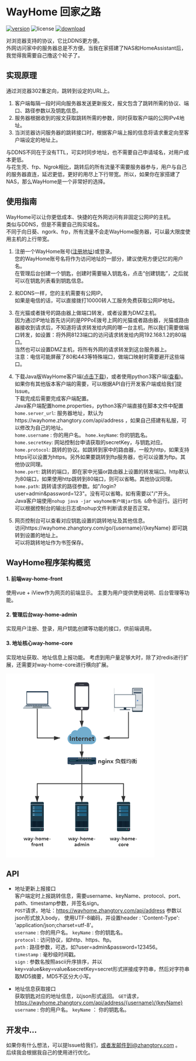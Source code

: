 # WayHome 回家之路
[![version](https://img.shields.io/badge/version-0.2.0-brightgreen)](https://wayhome.zhangtory.com/)
![license](https://img.shields.io/badge/license-MIT-blue)
[![download](https://img.shields.io/badge/download-client-red)](https://github.com/zhangtory/WayHome/releases/download/1.0/wayhome-client-1.0.zip)
  
对浏览器支持的协议，它比DDNS更方便。  
外网访问家中的服务器总是不方便。当我在家搭建了NAS和HomeAssistant后，我觉得我需要自己撸这个轮子了。

## 实现原理  
通过浏览器302重定向，跳转到设定的URL上。  

1. 客户端每隔一段时间向服务器发送更新报文，报文包含了跳转所需的协议、端口、路径参数以及钥匙信息。
2. 服务器根据收到的报文获取跳转所需的参数，同时获取客户端的公网IPv4地址。
3. 当浏览器访问服务器的跳转接口时，根据客户端上报的信息将请求重定向至客户端设定的地址上。  

与DDNS不同在于没有TTL，可实时同步地址，也不需要自己申请域名，对用户成本更低。  
与花生壳、frp、Ngrok相比，跳转后的所有流量不需要服务器参与，用户与自己的服务器直连，延迟更低，更好的用尽上下行带宽。所以，如果你在家搭建了NAS，那么WayHome是一个非常好的选择。

## 使用指南

  WayHome可以让你更低成本、快捷的在外网访问有非固定公网IP的主机。  
  类似与DDNS，但是不需要自己购买域名。  
  不同于向日葵、ngork、frp，所有流量不会走WayHome服务器，可以最大限度使用主机的上行带宽。  
  
  1. 注册一个WayHome账号([注册地址](https://wayhome.zhangtory.com/register))或登录。  
  您的WayHome账号名将作为访问地址的一部分，建议使用方便记忆的用户名。  
  在管理后台创建一个钥匙，创建时需要输入钥匙名，点击“创建钥匙”，之后就可以在钥匙列表看到钥匙信息。

  2. 和DDNS一样，您的主机需要有公网IP。  
  如果是电信的话，可以直接拨打10000转人工服务免费获取公网IP地址。  

  3. 在光猫或者拨号的路由器上做端口转发，或者设置为DMZ主机。  
  因为通过IP地址首先访问的是PPPoE拨号上网的光猫或者路由器，光猫或路由器接收到请求后，不知道将请求转发给内网的哪一台主机，所以我们需要做端口转发，如设置：将外网8123端口的访问请求转发给内网192.168.1.2的80端口。  
  当然也可以设置DMZ主机，将所有外网的请求转发到这台服务器上。  
  注意：电信可能屏蔽了80和443等特殊端口，做端口映射时需要避开这些端口。

  4. 下载Java版WayHome客户端([点击下载](https://github.com/zhangtory/WayHome/releases/tag/1.1))，或者使用python3客户端([查看](https://github.com/zhangtory/WayHome/tree/master/client/way-home-client-py))。如果你有其他版本客户端的需要，可以根据API自行开发客户端或给我们提Issue。  
  下载完成后需要完成客户端配置。  
  Java客户端配置home.properties，python3客户端直接在脚本文件中配置  
      `home.server_url`: 服务器地址，默认为https://wayhome.zhangtory.com/api/address ，如果自己搭建有私服，可以修改为自己的地址。  
      `home.username` : 你的用户名。
      `home.keyName`: 你的钥匙名。  
      `home.secretKey`: 网站控制台申请获取的secretKey，与钥匙对应。  
      `home.protocol`: 跳转的协议。如跳转到家中的路由器，一般为http，如果支持https可以设置为https。另外如果要跳转到ftp服务器，也可以设置为ftp。其他协议同理。  
      `home.port`: 跳转的端口，即在家中光猫or路由器上设置的转发端口。http默认为80端口，如果使用http跳转到80端口，则可以省略。其他协议同理。    
      `home.path`: 跳转请求的路径参数。如"/login?user=admin&password=123"。没有可以省略，如有需要以"/"开头。   
  Java客户端使用`nohup java -jar wayhome客户端jar包名 &`命令运行。运行时可以根据控制台的输出日志或nohup文件判断请求是否正常。  
      
  5. 网页控制台可以查看对应钥匙设置的跳转地址及其他信息。  
  访问https://wayhome.zhangtory.com/go/{username}/{keyName} 即可跳转到设置的地址上。  
  可以将跳转地址作为书签保存。  
  
## WayHome程序架构概览

#### 1. 前端way-home-front
使用vue + iView作为网页的前端显示。
主要为用户提供使用说明、后台管理等功能。

#### 2. 管理后台way-home-admin
实现用户注册、登录，用户钥匙创建等功能的接口，供前端调用。

#### 3. 地址核心way-home-core
实现地址获取、地址信息上报功能。
考虑到用户量足够大时，除了对redis进行扩展，还需要对way-home-core进行横向扩展。

![jg](https://raw.githubusercontent.com/zhangtory/WayHome/master/jg.png)

## API

* 地址更新上报接口  
  客户端定时上报跳转信息，需要username、keyName、protocol、port、path、timestamp参数，并签名sign。  
  `POST`请求，地址：https://wayhome.zhangtory.com/api/address
   参数以json形式放入body， 使用UTF-8编码，并设置header : 'Content-Type': 'application/json;charset=utf-8'。     
  `username` : 你的用户名。
  `keyName` : 你的钥匙名。  
  `protocol` : 访问协议，如http、https、ftp。  
  `path` : 路径参数，可选，如?user=admin&password=123456。  
  `timestamp` : 毫秒级时间戳。  
  `sign` : 参数名按照ascii升序排序，并以key=value&key=value&secretKey=secret形式拼接成字符串，然后对字符串取MD5摘要，MD5不区分大小写。  

* 地址信息获取接口  
  获取钥匙对应的地址信息，以json形式返回。
  `GET`请求，https://wayhome.zhangtory.com/api/address/{username}/{keyName}
  `username` : 你的用户名。
  `keyName` ： 你的钥匙名。

## 开发中...
  如果你有什么想法，可以提Issue给我们，或者发邮件到i@zhangtory.com 。  
  后续我会根据我自己的使用进行优化。
